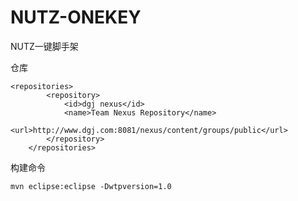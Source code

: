 # NUTZ-ONEKEY
NUTZ一键脚手架

仓库
```
<repositories>
		<repository>
			<id>dgj nexus</id>
			<name>Team Nexus Repository</name>
			<url>http://www.dgj.com:8081/nexus/content/groups/public</url>
		</repository>
	</repositories>
```

构建命令
```
mvn eclipse:eclipse -Dwtpversion=1.0
```
